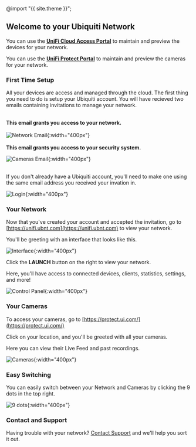 ---
---

@import "{{ site.theme }}";

## Welcome to your Ubiquiti Network

You can use the **[UniFi Cloud Access Portal](https://unifi.ubnt.com/)** to maintain and preview the devices for your network.

You can use the **[UniFi Protect Portal](https://protect.ui.com/)** to maintain and preview the cameras for your network.

### First Time Setup

All your devices are access and managed through the cloud. The first thing you need to do is setup your Ubiquiti account.
You will have recieved two emails containing invitations to manage your network.
<br/>
<br/>

**This email grants you access to your network.**
<br/>
<br/>
![Network Email](https://raw.githubusercontent.com/ronaldburns/UbiquitiDocs/master/assets/msedge_bb56usToQc.png){:width="400px"}
<br/>
<br/>
**This email grants you access to your security system.**

![Cameras Email](https://raw.githubusercontent.com/ronaldburns/UbiquitiDocs/master/assets/msedge_Dd5chuU58L.png){:width="400px"}
<br/>
<br/>

If you don't already have a Ubiquiti account, you'll need to make one using the same email address you received your invation in.

![Login](https://raw.githubusercontent.com/ronaldburns/UbiquitiDocs/master/assets/msedge_PcSUUEFlce.png){:width="400px"}



### Your Network

Now that you've created your account and accepted the invitation, go to [https://unifi.ubnt.com](https://unifi.ubnt.com) to view your network.

You'll be greeting with an interface that looks like this.

![Interface](https://raw.githubusercontent.com/ronaldburns/UbiquitiDocs/master/assets/msedge_s2D8CxmNpp.png){:width="400px"}

Click the **LAUNCH** button on the right to view your network.

Here, you'll have access to connected devices, clients, statistics, settings, and more!

![Control Panel](https://raw.githubusercontent.com/ronaldburns/UbiquitiDocs/master/assets/msedge_BB8JhrXcnt.png){:width="400px"}



### Your Cameras

To access your cameras, go to [https://protect.ui.com/](https://protect.ui.com/)

Click on your location, and you'll be greeted with all your cameras.

Here you can view their Live Feed and past recordings.

![Cameras](https://raw.githubusercontent.com/ronaldburns/UbiquitiDocs/master/assets/msedge_Bm7EaaV1Xb.png){:width="400px"}



### Easy Switching

You can easily switch between your Network and Cameras by clicking the 9 dots in the top right.

![9 dots](https://raw.githubusercontent.com/ronaldburns/UbiquitiDocs/master/assets/msedge_tGbFc9y1D8.png){:width="400px"}



### Contact and Support

Having trouble with your network? [Contact Support](https://midcentury.com/sample-page/) and we'll help you sort it out.
